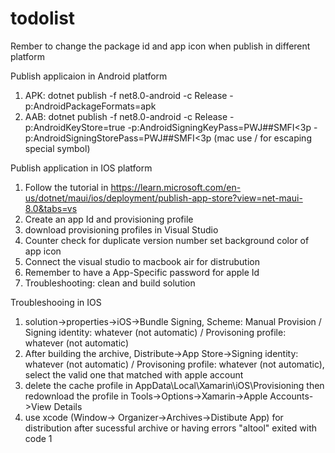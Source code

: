 # todolist

Rember to change the package id and app icon when publish in different platform

Publish applicaion in Android platform
1. APK: dotnet publish -f net8.0-android -c Release -p:AndroidPackageFormats=apk
2. AAB: dotnet publish -f net8.0-android -c Release -p:AndroidKeyStore=true -p:AndroidSigningKeyPass=PWJ##SMFI\<3p -p:AndroidSigningStorePass=PWJ##SMFI\<3p (mac use / for escaping special symbol)

Publish application in IOS platform 
1. Follow the tutorial in https://learn.microsoft.com/en-us/dotnet/maui/ios/deployment/publish-app-store?view=net-maui-8.0&tabs=vs
2. Create an app Id and provisioning profile
3. download provisioning profiles in Visual Studio
4. Counter check for duplicate version number set background color of app icon
5. Connect the visual studio to macbook air for distrubution
6. Remember to have a App-Specific password for apple Id
7. Troubleshooting: clean and build solution

Troubleshooing in IOS
1. solution->properties->iOS->Bundle Signing, Scheme: Manual Provision / Signing identity: whatever (not automatic) / Provisoning profile: whatever (not automatic)
2. After building the archive, Distribute->App Store->Signing identity: whatever (not automatic) / Provisoning profile: whatever (not automatic), select the valid one that matched with apple account
3. delete the cache profile in AppData\Local\Xamarin\iOS\Provisioning then redownload the profile in Tools->Options->Xamarin->Apple Accounts->View Details
4. use xcode (Window-> Organizer->Archives->Distibute App) for distribution after sucessful archive or having errors "altool" exited with code 1
